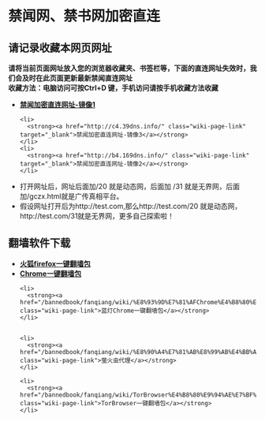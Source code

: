 <h1>禁闻网、禁书网加密直连</h1> 
<h2>请记录收藏本网页网址</h2>
<strong>请将当前页面网址放入您的浏览器收藏夹、书签栏等，下面的直连网址失效时，我们会及时在此页面更新最新禁闻直连网址 
<br>收藏方法：电脑访问可按Ctrl+D 键，手机访问请按手机收藏方法收藏</strong>
<div class="boxed-group-inner wiki-auxiliary-content wiki-auxiliary-content-no-bg">

  <ul class="wiki-pages" data-filterable-for="wiki-pages-filter" data-filterable-type="substring">
 <li>
      <strong><a href="http://a1.169dns.info/" class="wiki-page-link" target="_blank">禁闻加密直连网址-镜像1</a></strong>
    </li>

    <li>
      <strong><a href="http://c4.39dns.info/" class="wiki-page-link" target="_blank">禁闻加密直连网址-镜像3</a></strong>
    </li>
    <li>
      <strong><a href="http://b4.169dns.info/" class="wiki-page-link" target="_blank">禁闻加密直连网址-镜像2</a></strong>
    </li>
 <li>
      打开网址后，网址后面加/20 就是动态网，后面加 /31 就是无界网，后面加/gczx.html就是广传真相平台。
    </li>
 <li>
假设网址打开后为http://test.com,那么http://test.com/20 就是动态网，http://test.com/31就是无界网，更多自己探索啦！
    </li>

  </ul>

</div>
<h2>翻墙软件下载</h2> 
<div class="boxed-group-inner wiki-auxiliary-content wiki-auxiliary-content-no-bg">
  <ul class="wiki-pages" data-filterable-for="wiki-pages-filter" data-filterable-type="substring">

 <li>
      <strong><a href="/bannedbook/fanqiang/wiki/%E7%81%AB%E7%8B%90firefox%E4%B8%80%E9%94%AE%E7%BF%BB%E5%A2%99%E5%8C%85" class="wiki-page-link">火狐firefox一键翻墙包</a></strong>
    </li>    
    <li>
      <strong><a href="/bannedbook/fanqiang/wiki/Chrome%E4%B8%80%E9%94%AE%E7%BF%BB%E5%A2%99%E5%8C%85" class="wiki-page-link">Chrome一键翻墙包</a></strong>
    </li>




 
    <li>
      <strong><a href="/bannedbook/fanqiang/wiki/%E8%93%9D%E7%81%AFChrome%E4%B8%80%E9%94%AE%E7%BF%BB%E5%A2%99%E5%8C%85" class="wiki-page-link">蓝灯Chrome一键翻墙包</a></strong>
    </li>
   

    <li>
      <strong><a href="/bannedbook/fanqiang/wiki/%E8%90%A4%E7%81%AB%E8%99%AB%E4%BB%A3%E7%90%86" class="wiki-page-link">萤火虫代理</a></strong>
    </li>

    <li>
      <strong><a href="/bannedbook/fanqiang/wiki/TorBrowser%E4%B8%80%E9%94%AE%E7%BF%BB%E5%A2%99%E5%8C%85" class="wiki-page-link">TorBrowser一键翻墙包</a></strong>
    </li>

  </ul>
</div>